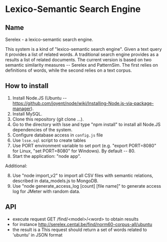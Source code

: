 Lexico-Semantic Search Engine
=============================


Name
----
Serelex - a lexico-semantic search engine. 

This system is a kind of "lexico-semantic search engine". Given a text query it provides a list of related words.
A traditional search engine provides as a results a list of related documents. The current version is based on two 
semantic similarity measures -- Serelex and PatternSim. The first relies on definitions of words, while the second 
relies on a text corpus.

How to install
--------------

1. Install Node.JS (Ubuntu -- https://github.com/joyent/node/wiki/Installing-Node.js-via-package-manager).
2. Install MySQL.
3. Clone this repository (git clone ...).
4. Go to the directory with lsse and type "npm install" to install all Node.JS dependencies of the system.
5. Configure database access in `config.js` file
6. Use `lsse.sql` script to create tables
6. Use PORT environment variable to set port (e.g. "export PORT=8080" for Linux, "set PORT=8080" for Windows). By default -- 80.
7. Start the application: "node app".

Additional: 

8. Use "node import_v2" to import all CSV files with semantic relations, described in data_models.js to MongoDB.
9. Use "node generate_access_log [count] [file name]" to generate access log for JMeter with random data.


API
---

- execute request GET /find/&lt;model&gt;/&lt;word&gt; to obtain results
- for instance  http://serelex.cental.be/find/norm60-corpus-all/ubuntu
- the result is a This request should return a set of words related to 'ubuntu' in JSON format


